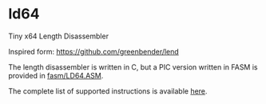 ld64
====

Tiny x64 Length Disassembler

Inspired form: https://github.com/greenbender/lend

The length disassembler is written in C, but a PIC version written in FASM is
provided in [fasm/LD64.ASM](../blob/master/fasm/LD64.ASM).

The complete list of supported instructions is available [here](../blob/master/doc/INSTRUCTIONS).
